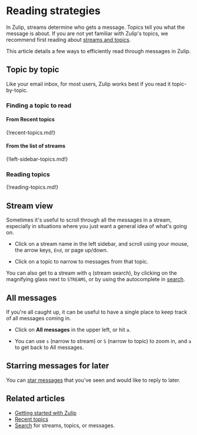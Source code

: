 # Reading strategies

In Zulip, streams determine who gets a message. Topics tell you what
the message is about. If you are not yet familiar with Zulip's topics,
we recommend first reading about [streams and
topics](/help/streams-and-topics).

This article details a few ways to efficiently read through messages
in Zulip.

## Topic by topic

Like your email inbox, for most users, Zulip works best if you read it topic-by-topic.

### Finding a topic to read

#### From Recent topics

{!recent-topics.md!}

#### From the list of streams

{!left-sidebar-topics.md!}

### Reading topics

{!reading-topics.md!}

## Stream view

Sometimes it's useful to scroll through all the messages in a stream,
especially in situations where you just want a general idea of what's going
on.

* Click on a stream name in the left sidebar, and scroll using your mouse,
  the arrow keys, `End`, or page up/down.

* Click on a topic to narrow to messages from that topic.

You can also get to a stream with `q` (stream search), by clicking on the
magnifying glass next to `STREAMS`, or by using the autocomplete in
[search](/help/search-for-messages).

## All messages

If you're all caught up, it can be useful to have a single place to keep
track of all messages coming in.

* Click on **All messages** in the upper left, or hit `a`.

* You can use `s` (narrow to stream) or `S` (narrow to topic) to zoom in,
  and `a` to get back to All messages.

## Starring messages for later

You can [star messages](/help/star-a-message) that you've seen and would
like to reply to later.

## Related articles

* [Getting started with Zulip](/help/getting-started-with-zulip)
* [Recent topics](/help/recent-topics)
* [Search](/help/search-for-messages) for streams, topics, or messages.
